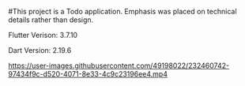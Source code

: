 
#This project is a Todo application. 
Emphasis was placed on technical details rather than design.

Flutter Verison: 3.7.10

Dart Version: 2.19.6	


https://user-images.githubusercontent.com/49198022/232460742-97434f9c-d520-4071-8e33-4c9c23196ee4.mp4
